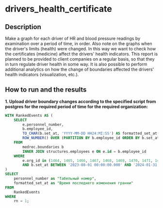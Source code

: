 # drivers_health_certificate
## Description
Make a graph for each driver of HR and blood pressure readings by examination over a period of time, in order. Also note on the graphs when the driver's limits (health) were changed. In this way we want to check how the certificates (medicine) affect the drivers' health indicators. This report is planned to be provided to client companies on a regular basis, so that they in turn regulate driver health in some way. It is also possible to perform additional analytics on how the change of boundaries affected the drivers' health indicators (visualization, etc.).
## How to run and the results
**1.	Upload driver boundary changes according to the specified script from postgres for the required period of time for the required organization:**

```sql
WITH RankedEvents AS (
    SELECT
        e.personnel_number,
        b.employee_id,
        TO_CHAR(b.set_at, 'YYYY-MM-DD HH24:MI:SS') AS formatted_set_at,
        ROW_NUMBER() OVER (PARTITION BY b.employee_id ORDER BY b.set_at DESC) AS rn
    FROM
        medrec.boundaries b
        INNER JOIN structures.employees e ON e.id = b.employee_id
    WHERE
        e.org_id in (1464, 1465, 1466, 1467, 1468, 1469, 1470, 1471, 1472, 1473, 1474, 1475)
        AND b.set_at BETWEEN '2023-08-01 00:00:00.000' AND '2024-01-31 23:59:59.999'
)
SELECT
    personnel_number as "Табельный номер",
    formatted_set_at as "Время последнего изменения гранни"
FROM
    RankedEvents
WHERE
    rn = 1;
```


